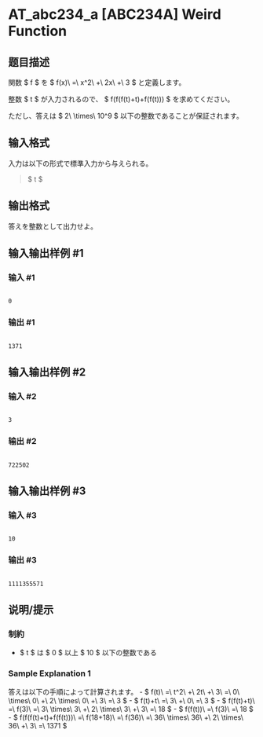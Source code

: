 # AT_abc234_a [ABC234A] Weird Function

## 题目描述

[problemUrl]: https://atcoder.jp/contests/abc234/tasks/abc234_a

関数 $ f $ を $ f(x)\ =\ x^2\ +\ 2x\ +\ 3 $ と定義します。  
 整数 $ t $ が入力されるので、 $ f(f(f(t)+t)+f(f(t))) $ を求めてください。  
 ただし、答えは $ 2\ \times\ 10^9 $ 以下の整数であることが保証されます。

## 输入格式

入力は以下の形式で標準入力から与えられる。

> $ t $

## 输出格式

答えを整数として出力せよ。

## 输入输出样例 #1

### 输入 #1

```
0
```

### 输出 #1

```
1371
```

## 输入输出样例 #2

### 输入 #2

```
3
```

### 输出 #2

```
722502
```

## 输入输出样例 #3

### 输入 #3

```
10
```

### 输出 #3

```
1111355571
```

## 说明/提示

### 制約

- $ t $ は $ 0 $ 以上 $ 10 $ 以下の整数である

### Sample Explanation 1

答えは以下の手順によって計算されます。 - $ f(t)\ =\ t^2\ +\ 2t\ +\ 3\ =\ 0\ \times\ 0\ +\ 2\ \times\ 0\ +\ 3\ =\ 3 $ - $ f(t)+t\ =\ 3\ +\ 0\ =\ 3 $ - $ f(f(t)+t)\ =\ f(3)\ =\ 3\ \times\ 3\ +\ 2\ \times\ 3\ +\ 3\ =\ 18 $ - $ f(f(t))\ =\ f(3)\ =\ 18 $ - $ f(f(f(t)+t)+f(f(t)))\ =\ f(18+18)\ =\ f(36)\ =\ 36\ \times\ 36\ +\ 2\ \times\ 36\ +\ 3\ =\ 1371 $